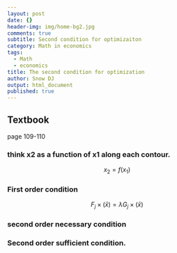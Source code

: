 ```yaml
---
layout: post
date: {}
header-img: img/home-bg2.jpg
comments: true
subtitle: Second condition for optimizaiton
category: Math in economics
tags:
  - Math
  - economics
title: The second condition for optimization
author: Snow DJ
output: html_document
published: true
---
```



## Textbook

page  109-110

### think x2 as a function of x1 along each contour.


$$ x_2 = f(x_1) $$

### First order condition

$$ F_j \times (\bar x) = \lambda G_j \times (\bar x)  $$

### second order necessary condition


### Second order sufficient condition.
